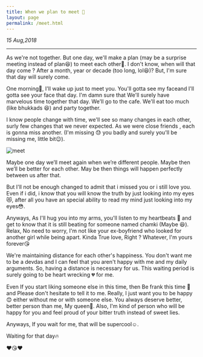```yaml
---
title: When we plan to meet 🤗
layout: page
permalink: /meet.html
---
```


<i>15 Aug,2018</i>

<hr />

As we're not together. But one day, we'll make a plan (may be a surprise meeting instead of plan😆) to meet each other🤗. I don't know,  when will that day come ? After a month, year or decade (too long, lol😆)? But, I'm sure that day will surely come. 

One morning🌄, I'll wake up just to meet you. You'll gotta see my faceand I'll gotta see your face that day. I'm damn sure that We'll surely have marvelous time together that day. We'll go to the cafe. We'll eat too much (like bhukkads 😆) and party together.

I know people change with time, we'll see so many changes in each other, surly few changes that we never expected. As we were close friends , each is gonna miss another. (I'm missing 😓 you badly and surely you'll be missing me, little bit😉). 

![meet](../uploads/user/meet.jpg)

Maybe one day we’ll meet again when we’re different people. Maybe then we’ll be better for each other. May be then things will happen perfectly between us after that.

But I'll not be enough changed to admit that i missed you or i still love you. Even if i did, i know that you will know the truth by just looking into my eyes 😻, after all you have an special ability to read my mind just looking into my eyes😳.

Anyways, As I'll hug you into my arms, you'll listen to my heartbeats 💓 and get to know that it is still beating for someone named chamki (Maybe 😆). Relax, No need to worry, I'm not like your ex-boyfriend who looked for another girl while being apart. Kinda True love, Right ? Whatever, I'm yours forever😘

We're maintaining distance for each other's happiness. You don't want me to be a devdas and I can feel that you aren't happy with me and my daily arguments. So, having a distance is necessary for us. This waiting period is surely going to be heart wrecking 💔 for me.

Even If you start liking someone else in this time, then Be frank this time 🙏 and Please don't hesitate to tell it to me. Really, I just want you to be happy😊 either without me or with someone else. You always deserve better, better person than me, My queen👰. Also, I'm kind of person who will be happy for you and feel proud of your bitter truth instead of sweet lies.

Anyways, If you wait for me, that will be supercool☺.

Waiting for that day🔥

❤😘❤